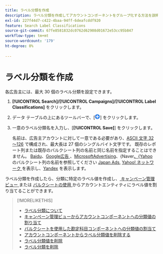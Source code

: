 ```yaml
---
title: ラベル分類を作成
description: ラベル分類を作成してアカウントコンポーネントをグループ化する方法を説明します。
exl-id: 227f44d7-c422-4baa-94ff-6deafcddf920
feature: Search Label Classifications
source-git-commit: 67fe8581832dc0762d62908d01672e53cc95b847
workflow-type: tm+mt
source-wordcount: '179'
ht-degree: 0%

---
```


# ラベル分類を作成

各広告主には、最大 30 個のラベル分類を設定できます。

1. **[!UICONTROL Search]/[!UICONTROL Campaigns]/[!UICONTROL Label Classifications]** をクリックします。

1. データ テーブルの上にあるツールバーで、[![ 作成 ](/help/search-social-commerce/assets/add.png " 作成 ")] をクリックします。

1. 一意のラベル分類名を入力し、[**[!UICONTROL Save]**] をクリックします。

   名前は、広告主アカウントに対して一意である必要があり、[ASCII 文字 32～126](https://www.asciitable.com/) で構成され、最大長は 27 個のシングルバイト文字です。 既存のレポート列または既存のバルクシート列の名前と同じ名前を指定することはできません。 [Baidu](/help/search-social-commerce/campaign-management/bulksheets/bulksheet-data-formats/bulksheet-data-baidu.md)、[Google広告 ](/help/search-social-commerce/campaign-management/bulksheets/bulksheet-data-formats/bulksheet-data-google.md)、[MicrosoftAdvertising](/help/search-social-commerce/campaign-management/bulksheets/bulksheet-data-formats/bulksheet-data-microsoft.md)、{Naver[、{Yahoo](/help/search-social-commerce/campaign-management/bulksheets/bulksheet-data-formats/bulksheet-data-naver.md) のバルクシート列の名前を参照してください [ Japan Ads](/help/search-social-commerce/campaign-management/bulksheets/bulksheet-data-formats/bulksheet-data-yahoo-japan.md), [Yahoo! ネットワーク ](/help/search-social-commerce/campaign-management/bulksheets/bulksheet-data-formats/bulksheet-data-yahoo-display-network.md) を表示し、[Yandex](/help/search-social-commerce/campaign-management/bulksheets/bulksheet-data-formats/bulksheet-data-yandex.md) を表示します。

ラベル分類を作成したら、分類に特定のラベル値を作成し、[ キャンペーン管理ビュー ](classification-values-assign-campaign-management.md) または [ バルクシートの使用 ](classification-values-assign-bulksheets.md) からアカウントエンティティにラベル値を割り当てることができます。

>[!MORELIKETHIS]
>
>* [ ラベル分類について ](classification-about.md)
>* [ キャンペーン管理ビューからアカウントコンポーネントへの分類値の割り当て ](classification-values-assign-campaign-management.md)
>* [ バルクシートを使用した勘定科目コンポーネントへの分類値の割当て ](classification-values-assign-bulksheets.md)
>* [ アカウントコンポーネントからラベル分類値を削除する ](classification-values-remove.md)
>* [ ラベル分類値を削除 ](classification-values-delete.md)
>* [ ラベル分類を削除 ](classification-delete.md)
